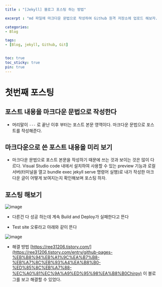 ```yaml
---
title : "[Jekyll] 블로그 포스팅 하는 방법"

excerpt : "md 파일에 마크다운 문법으로 작성하여 Github 원격 저장소에 업로드 해보자. 에디터는 Visual Studio code 사용! 로컬 서버에서 확인도 해보자"

categories:
- Blog

tags: 
- [Blog, jekyll, Github, Git]
  

toc: true
toc_sticky: true
pin: true
---
```


# 첫번째 포스팅
## 포스트 내용을 마크다운 문법으로 작성한다
 - 머리말이 `---` 로 끝난 이후 부터는 포스트 본문 영역이다. 마크다운 문법으로 포스트를 작성해준다.
## 마크다운으로 쓴 포스트 내용을 미리 보기
- 마크다운 문법으로 포스트 본문을 작성하기 때문에 쓰는 것과 보이는 것은 많이 다르다. Visual Studio code 내에서 설치하여 사용할 수 있는 preview 기능과 로컬서버(터미널을 열고 bundle exec jekyll serve 명령어 실행)로 내가 작성한 마크다운 글이 어떻게 보여지는지 확인해보며 포스팅 하자.
  
## 포스팅 해보기



  ![image](https://github.com/taeyoung0/taeyoung0.github.io/assets/115425415/e068459b-f1ba-4204-8fc9-697e24ce614a)

- 다른건 다 성공 하는데 계속 Build and Deploy가 실패한다고 뜬다

- Test site 오류라고 아래와 같이 뜬다

![image](https://github.com/taeyoung0/taeyoung0.github.io/assets/115425415/e0f96964-8121-4183-9c76-8c67d0419af0)

- 해결 방법 [https://ree31206.tistory.com/](https://ree31206.tistory.com/entry/github-pages-%EB%B8%94%EB%A1%9C%EA%B7%B8-%EB%A7%8C%EB%93%A4%EA%B8%B0-%ED%85%8C%EB%A7%88-%EC%A0%81%EC%9A%A9%ED%95%98%EA%B8%B0Chirpy) 이 블로그를 보고 해결할 수 있었다.


  
